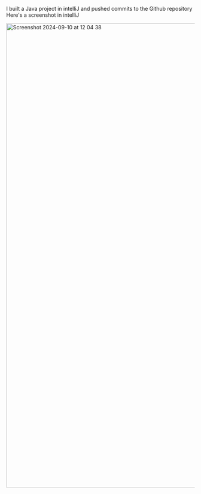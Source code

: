 I built a Java project in  intelliJ and pushed commits to the Github repository
Here's a screenshot in intelliJ

<img width="1242" alt="Screenshot 2024-09-10 at 12 04 38" src="https://github.com/user-attachments/assets/75bad8b3-8e9f-45ea-a26b-a8b7820c6733">
